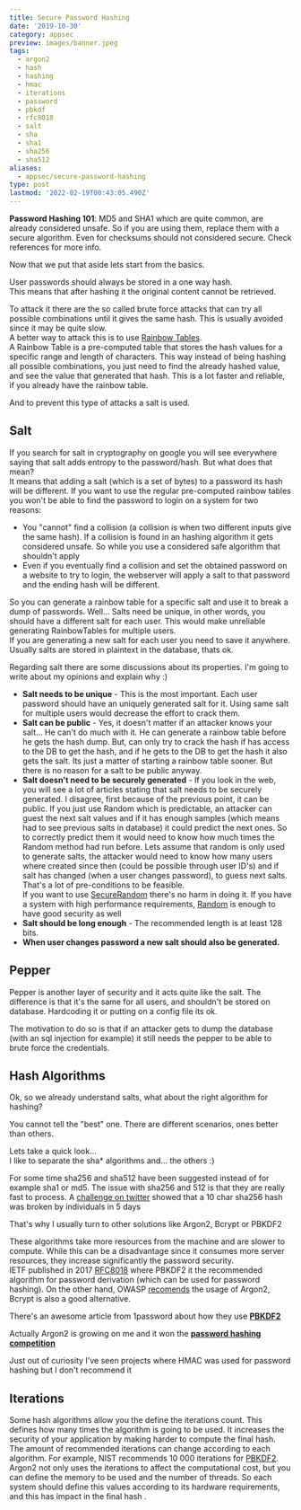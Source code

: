 ```yaml
---
title: Secure Password Hashing
date: '2019-10-30'
category: appsec
preview: images/banner.jpeg
tags:
  - argon2
  - hash
  - hashing
  - hmac
  - iterations
  - password
  - pbkdf
  - rfc8018
  - salt
  - sha
  - sha1
  - sha256
  - sha512
aliases:
  - appsec/secure-password-hashing
type: post
lastmod: '2022-02-19T00:43:05.490Z'
---
```


**Password Hashing 101**: MD5 and SHA1 which are quite common, are already considered unsafe. So if you are using them, replace them with a secure algorithm. Even for checksums should not considered secure. Check references for more info.

Now that we put that aside lets start from the basics.

User passwords should always be stored in a one way hash.  
This means that after hashing it the original content cannot be retrieved.

To attack it there are the so called brute force attacks that can try all possible combinations until it gives the same hash. This is usually avoided since it may be quite slow.  
A better way to attack this is to use [Rainbow Tables](https://en.wikipedia.org/wiki/Rainbow_table).  
A Rainbow Table is a pre-computed table that stores the hash values for a specific range and length of characters. This way instead of being hashing all possible combinations, you just need to find the already hashed value, and see the value that generated that hash. This is a lot faster and reliable, if you already have the rainbow table.

And to prevent this type of attacks a salt is used.

## Salt

If you search for salt in cryptography on google you will see everywhere saying that salt adds entropy to the password/hash. But what does that mean?  
It means that adding a salt (which is a set of bytes) to a password its hash will be different. If you want to use the regular pre-computed rainbow tables you won't be able to find the password to login on a system for two reasons:

- You "cannot" find a collision (a collision is when two different inputs give the same hash). If a collision is found in an hashing algorithm it gets considered unsafe. So while you use a considered safe algorithm that shouldn't apply
- Even if you eventually find a collision and set the obtained password on a website to try to login, the webserver will apply a salt to that password and the ending hash will be different.

So you can generate a rainbow table for a specific salt and use it to break a dump of passwords. Well... Salts need be unique, in other words, you should have a different salt for each user. This would make unreliable generating RainbowTables for multiple users.  
If you are generating a new salt for each user you need to save it anywhere. Usually salts are stored in plaintext in the database, thats ok.

Regarding salt there are some discussions about its properties. I'm going to write about my opinions and explain why :)

- **Salt needs to be unique** - This is the most important. Each user password should have an uniquely generated salt for it. Using same salt for multiple users would decrease the effort to crack them.
- **Salt can be public** - Yes, it doesn't matter if an attacker knows your salt... He can't do much with it. He can generate a rainbow table before he gets the hash dump. But, can only try to crack the hash if has access to the DB to get the hash, and if he gets to the DB to get the hash it also gets the salt. Its just a matter of starting a rainbow table sooner. But there is no reason for a salt to be public anyway.
- **Salt doesn't need to be securely generated** - If you look in the web, you will see a lot of articles stating that salt needs to be securely generated. I disagree, first because of the previous point, it can be public. If you just use Random which is predictable, an attacker can guest the next salt values and if it has enough samples (which means had to see previous salts in database) it could predict the next ones. So to correctly predict them it would need to know how much times the Random method had run before. Lets assume that random is only used to generate salts, the attacker would need to know how many users where created since then (could be possible through user ID's) and if salt has changed (when a user changes password), to guess next salts. That's a lot of pre-conditions to be feasible.  
    If you want to use [SecureRandom](https://thesecurityvault.com/weak-random/) there's no harm in doing it. If you have a system with high performance requirements, [Random](https://thesecurityvault.com/weak-random/) is enough to have good security as well
- **Salt should be long enough** - The recommended length is at least 128 bits.
- **When user changes password a new salt should also be generated.**

## Pepper

Pepper is another layer of security and it acts quite like the salt. The difference is that it's the same for all users, and shouldn't be stored on database. Hardcoding it or putting on a config file its ok.

The motivation to do so is that if an attacker gets to dump the database (with an sql injection for example) it still needs the pepper to be able to brute force the credentials.

## Hash Algorithms

Ok, so we already understand salts, what about the right algorithm for hashing?

You cannot tell the "best" one. There are different scenarios, ones better than others.

Lets take a quick look...  
I like to separate the sha* algorithms and... the others :)

For some time sha256 and sha512 have been suggested instead of for example sha1 or md5. The issue with sha256 and 512 is that they are really fast to process. A [challenge on twitter](https://twitter.com/TychoTithonus/status/1314424307208970240) showed that a 10 char sha256 hash was broken by individuals in 5 days

That's why I usually turn to other solutions like Argon2, Bcrypt or PBKDF2

These algorithms take more resources from the machine and are slower to compute. While this can be a disadvantage since it consumes more server resources, they increase significantly the password security.  
IETF published in 2017 [RFC8018](https://tools.ietf.org/html/rfc8018) where PBKDF2 it the recommended algorithm for password derivation (which can be used for password hashing). On the other hand, OWASP [recomends](https://github.com/OWASP/CheatSheetSeries/blob/master/cheatsheets/Password_Storage_Cheat_Sheet.md#leverage-an-adaptive-one-way-function) the usage of Argon2, Bcrypt is also a good alternative.

There's an awesome article from 1password about how they use [**PBKDF2**](https://support.1password.com/pbkdf2/)

Actually Argon2 is growing on me and it won the [**password hashing competition**](https://password-hashing.net/)

Just out of curiosity I've seen projects where HMAC was used for password hashing but I don't recommend it

## Iterations

Some hash algorithms allow you the define the iterations count. This defines how many times the algorithm is going to be used. It increases the security of your application by making harder to compute the final hash.  
The amount of recommended iterations can change according to each algorithm. For example, NIST recommends 10 000 iterations for [PBKDF2](https://pages.nist.gov/800-63-3/sp800-63b.html#sec5).  
Argon2 not only uses the iterations to affect the computational cost, but you can define the memory to be used and the number of threads. So each system should define this values according to its hardware requirements, and this has impact in the final hash .
